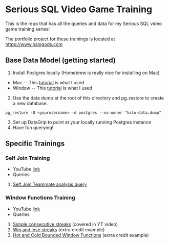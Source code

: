 # Serious SQL Video Game Training
This is the repo that has all the queries and data for my Serious SQL video game training series!

The portfolio project for these trainings is located at https://www.halogods.com

## Base Data Model (getting started)

1. Install Postgres locally (Homebrew is really nice for installing on Mac)
-  Mac
-- This [tutorial](https://daily-dev-tips.com/posts/installing-postgresql-on-a-mac-with-homebrew/) is what I used
- Window
-- This [tutorial](https://www.sqlshack.com/how-to-install-postgresql-on-windows/) is what I used
2. Use the data dump at the root of this directory and pg_restore to create a new database. 
```
pg_restore -U <yourusername> -d postgres --no-owner "halo-data.dump"
```
3. Set up DataGrip to point at your locally running Postgres instance
4. Have fun querying!

## Specific Trainings

### Self Join Training
- YouTube [link](https://www.youtube.com/watch?v=dbgK6cx--IY)
- Queries
1. [Self Join Teammate analysis query](self-join-training/self-join-analysis-query.sql)


### Window Functions Training
- YouTube [link](https://www.youtube.com/watch?v=ejeGJHeKn-o)
- Queries 
1. [Simple consecutive streaks](window-function-training/rank_filter_streaks.sql) (covered in YT video)
2. [Win and lose streaks](window-function-training/win_and_lose_streaks.sql) (extra credit example)
3. [Hot and Cold Bounded Window Functions](window-function-training/hot_and_cold_ratios.sql) (extra credit example)
